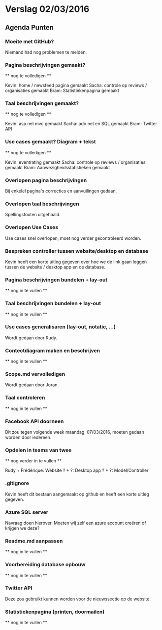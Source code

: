 # Verslag 02/03/2016 #

## Agenda Punten ##

### Moeite met GitHub? ###

Niemand had nog problemen te melden.

### Pagina beschrijvingen gemaakt? ###

** nog te volledigen **

Kevin: home / newsfeed pagina gemaakt
Sacha: controle op reviews / organisaties gemaakt
Bram: Statistiekenpagina gemaakt

### Taal beschrijvingen gemaakt? ###

** nog te volledigen **

Kevin: asp.net mvc gemaakt
Sacha: ado.net en SQL gemaakt
Bram: Twitter API

### Use cases gemaakt? Diagram + tekst ###

** nog te volledigen **

Kevin: eventrating gemaakt
Sacha: controle op reviews / organisaties gemaakt
Bram: Aanwezigheidsstatistieken gemaakt

### Overlopen pagina beschrijvingen ###

Bij enkelel pagina's correcties en aanvullingen gedaan.

### Overlopen taal beschrijvingen ###

Spellingsfouten uitgehaald.

### Overlopen Use Cases ###

Use cases snel overlopen, moet nog verder gecontroleerd worden.

### Bespreken controller tussen website/desktop en database ###

Kevin heeft een korte uitleg gegeven over hoe we de link gaan leggen tussen de website / desktop app en de database.

### Pagina beschrijvingen bundelen + lay-out ###

** nog in te vullen **

### Taal beschrijvingen bundelen + lay-out ###

** nog in te vullen **

### Use cases generalisaren (lay-out, notatie, ...) ###

Wordt gedaan door Rudy.

### Contectdiagram maken en beschrijven ###

** nog in te vullen **

### Scope.md vervolledigen ###

Wordt gedaan door Joran.

### Taal controleren ###

** nog in te vullen **

### Facebook API doorneen ###

Dit zou tegen volgende week maandag, 07/03/2016, moeten gedaan worden door iedereen.

### Opdelen in teams van twee ###

** nog verder in te vullen **

Rudy + Frédérique: Website
? + ?: Desktop app
? + ?: Model/Controller

### .gitignore ###

Kevin heeft dit bestaan aangemaakt op github en heeft een korte uitleg gegeven.

### Azure SQL server ###

Navraag doen hierover. Moeten wij zelf een azure account creëren of krijgen we deze?

### Readme.md aanpassen ###

** nog in te vullen **

### Voorbereiding database opbouw ###

** nog in te vullen **

### Twitter API ###

Deze zou gebruikt kunnen worden voor de nieuwssectie op de website.

### Statistiekenpagina (printen, doormailen) ###

** nog in te vullen **